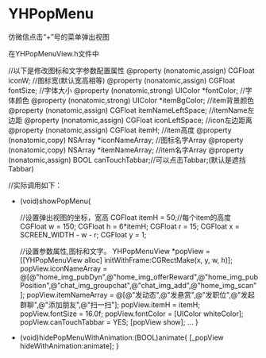 # YHPopMenu
仿微信点击“+”号的菜单弹出视图

在YHPopMenuView.h文件中

//以下是修改图标和文字参数配置属性
@property (nonatomic,assign) CGFloat iconW;             //图标宽(默认宽高相等)
@property (nonatomic,assign) CGFloat fontSize;          //字体大小
@property (nonatomic,strong) UIColor *fontColor;        //字体颜色
@property (nonatomic,strong) UIColor *itemBgColor;      //item背景颜色
@property (nonatomic,assign) CGFloat itemNameLeftSpace; //itemName左边距
@property (nonatomic,assign) CGFloat iconLeftSpace;     //icon左边距离
@property (nonatomic,assign) CGFloat itemH;             //item高度
@property (nonatomic,copy) NSArray *iconNameArray;      //图标名字Array
@property (nonatomic,copy) NSArray *itemNameArray;      //item名字Array
@property (nonatomic,assign) BOOL canTouchTabbar;//可以点击Tabbar;(默认是遮挡Tabbar)

//实际调用如下：
- (void)showPopMenu{

    //设置弹出视图的坐标，宽高
    CGFloat itemH = 50;//每个item的高度
    CGFloat w = 150;
    CGFloat h = 6*itemH;
    CGFloat r = 15;
    CGFloat x = SCREEN_WIDTH - w - r;
    CGFloat y = 1;
    
    //设置参数属性,图标和文字。
    YHPopMenuView *popView = [[YHPopMenuView alloc] initWithFrame:CGRectMake(x, y, w, h)];
    popView.iconNameArray = @[@"home_img_pubDyn",@"home_img_offerReward",@"home_img_pubPosition",@"chat_img_groupchat",@"chat_img_add",@"home_img_scan"];
    popView.itemNameArray = @[@"发动态",@"发悬赏",@"发职位",@"发起群聊",@"添加朋友",@"扫一扫"];
    popView.itemH     = itemH;
    popView.fontSize  = 16.0f;
    popView.fontColor = [UIColor whiteColor];
    popView.canTouchTabbar = YES;
    [popView show];
    ...
  }
  
  
- (void)hidePopMenuWithAnimation:(BOOL)animate{
    [_popView hideWithAnimation:animate];
}
  
